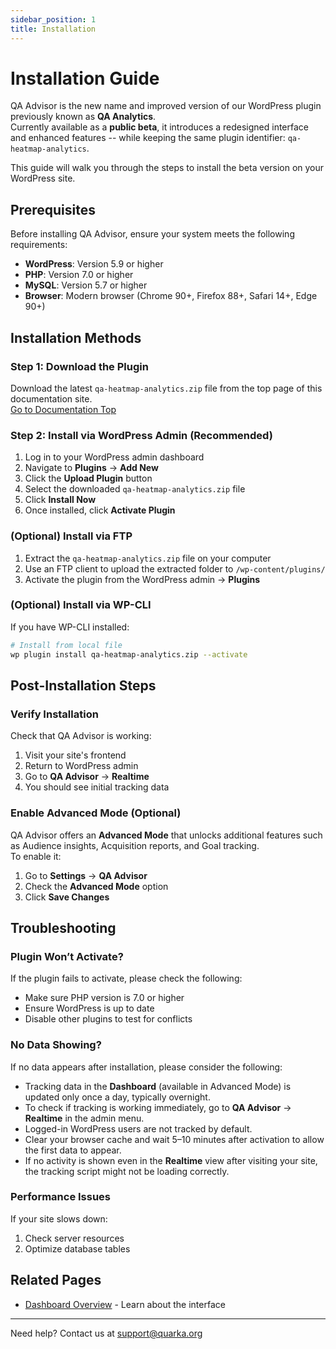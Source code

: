 ```yaml
---
sidebar_position: 1
title: Installation
---
```


# Installation Guide

QA Advisor is the new name and improved version of our WordPress plugin previously known as **QA Analytics**.  
Currently available as a **public beta**, it introduces a redesigned interface and enhanced features -- while keeping the same plugin identifier: `qa-heatmap-analytics`.

This guide will walk you through the steps to install the beta version on your WordPress site.


## Prerequisites

Before installing QA Advisor, ensure your system meets the following requirements:

- **WordPress**: Version 5.9 or higher
- **PHP**: Version 7.0 or higher
- **MySQL**: Version 5.7 or higher
- **Browser**: Modern browser (Chrome 90+, Firefox 88+, Safari 14+, Edge 90+)

## Installation Methods

### Step 1: Download the Plugin

Download the latest `qa-heatmap-analytics.zip` file from the top page of this documentation site.  
[Go to Documentation Top](/)

### Step 2: Install via WordPress Admin (Recommended)

1. Log in to your WordPress admin dashboard
2. Navigate to **Plugins** → **Add New**
3. Click the **Upload Plugin** button
4. Select the downloaded `qa-heatmap-analytics.zip` file
5. Click **Install Now**
6. Once installed, click **Activate Plugin**

### (Optional) Install via FTP

1. Extract the `qa-heatmap-analytics.zip` file on your computer
2. Use an FTP client to upload the extracted folder to `/wp-content/plugins/`
3. Activate the plugin from the WordPress admin → **Plugins**

### (Optional) Install via WP-CLI

If you have WP-CLI installed:

```bash
# Install from local file
wp plugin install qa-heatmap-analytics.zip --activate

```

## Post-Installation Steps

### Verify Installation

Check that QA Advisor is working:
1. Visit your site's frontend
2. Return to WordPress admin
3. Go to **QA Advisor** → **Realtime**
4. You should see initial tracking data

### Enable Advanced Mode (Optional)

QA Advisor offers an **Advanced Mode** that unlocks additional features such as Audience insights, Acquisition reports, and Goal tracking.  
To enable it:

1. Go to **Settings** → **QA Advisor**  
2. Check the **Advanced Mode** option  
3. Click **Save Changes**

## Troubleshooting

### Plugin Won’t Activate?

If the plugin fails to activate, please check the following:

- Make sure PHP version is 7.0 or higher  
- Ensure WordPress is up to date  
- Disable other plugins to test for conflicts

### No Data Showing?

If no data appears after installation, please consider the following:

- Tracking data in the **Dashboard** (available in Advanced Mode) is updated only once a day, typically overnight.
- To check if tracking is working immediately, go to **QA Advisor** → **Realtime** in the admin menu.
- Logged-in WordPress users are not tracked by default.
- Clear your browser cache and wait 5–10 minutes after activation to allow the first data to appear.
- If no activity is shown even in the **Realtime** view after visiting your site, the tracking script might not be loading correctly.

### Performance Issues

If your site slows down:
1. Check server resources
2. Optimize database tables


## Related Pages

- [Dashboard Overview](/docs/user-manual/screens-and-operations/dashboard) - Learn about the interface

---

Need help? Contact us at support@quarka.org
